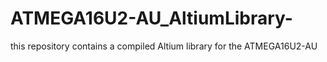 # ATMEGA16U2-AU_AltiumLibrary-
this repository contains a compiled Altium library for the ATMEGA16U2-AU 
